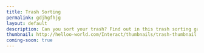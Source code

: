 ```yaml
---
title: Trash Sorting
permalink: gdjhgfhjg
layout: default
description: Can you sort your trash? Find out in this trash sorting game!
thumbnail: http://helloo-world.com/Interact/thumbnails/trash-thumbnail.PNG
coming-soon: true
---
```

